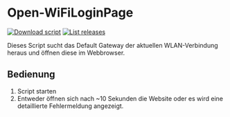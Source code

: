 # Open-WiFiLoginPage

[![Download script](https://img.shields.io/github/downloads/Stud-IT/Open-WiFiLoginPage/total.svg)](https://github.com/Stud-IT/Open-WiFiLoginPage/releases/latest/download/Open-WiFiLoginPage.ps1.bat)
[![List releases](https://img.shields.io/github/release/Stud-IT/Open-WiFiLoginPage.svg)](https://github.com/Stud-IT/Open-WiFiLoginPage/releases)

Dieses Script sucht das Default Gateway der aktuellen WLAN-Verbindung heraus und öffnen diese im Webbrowser.

## Bedienung
1. Script starten
1. Entweder öffnen sich nach ~10 Sekunden die Website oder es wird eine detaillierte Fehlermeldung angezeigt.